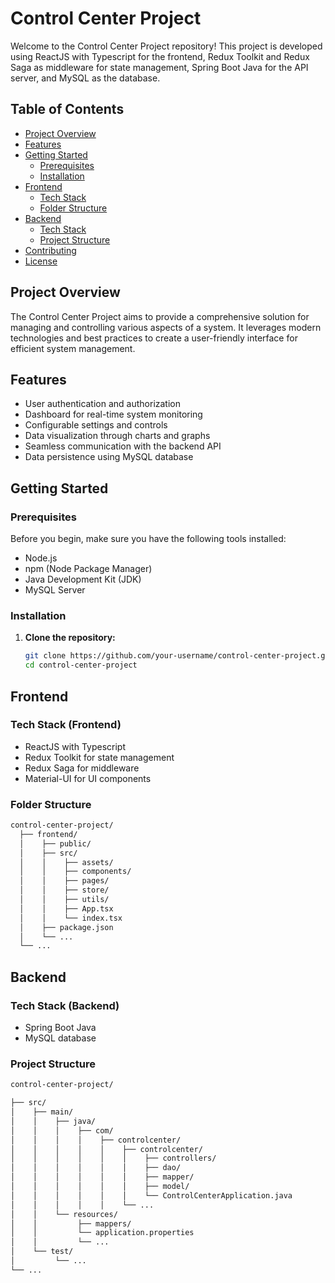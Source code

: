 # Control Center Project

Welcome to the Control Center Project repository! This project is developed using ReactJS with Typescript for the frontend, Redux Toolkit and Redux Saga as middleware for state management, Spring Boot Java for the API server, and MySQL as the database.

## Table of Contents

- [Project Overview](#project-overview)
- [Features](#features)
- [Getting Started](#getting-started)
  - [Prerequisites](#prerequisites)
  - [Installation](#installation)
- [Frontend](#frontend)
  - [Tech Stack](#tech-stack-frontend)
  - [Folder Structure](#folder-structure-frontend)
- [Backend](#backend)
  - [Tech Stack](#tech-stack-backend)
  - [Project Structure](#project-structure-backend)
- [Contributing](#contributing)
- [License](#license)

## Project Overview

The Control Center Project aims to provide a comprehensive solution for managing and controlling various aspects of a system. It leverages modern technologies and best practices to create a user-friendly interface for efficient system management.

## Features

- User authentication and authorization
- Dashboard for real-time system monitoring
- Configurable settings and controls
- Data visualization through charts and graphs
- Seamless communication with the backend API
- Data persistence using MySQL database

## Getting Started

### Prerequisites

Before you begin, make sure you have the following tools installed:

- Node.js
- npm (Node Package Manager)
- Java Development Kit (JDK)
- MySQL Server

### Installation

1. **Clone the repository:**

   ```bash
   git clone https://github.com/your-username/control-center-project.git
   cd control-center-project

## Frontend

### Tech Stack (Frontend)

- ReactJS with Typescript
- Redux Toolkit for state management
- Redux Saga for middleware
- Material-UI for UI components

### Folder Structure

```bash
control-center-project/
  ├── frontend/
  │    ├── public/
  │    ├── src/
  │    │    ├── assets/
  │    │    ├── components/
  │    │    ├── pages/
  │    │    ├── store/
  │    │    ├── utils/
  │    │    ├── App.tsx
  │    │    └── index.tsx
  │    ├── package.json
  │    └── ...
  └── ...
```

## Backend

### Tech Stack (Backend)

- Spring Boot Java
- MySQL database

### Project Structure

```bash
control-center-project/

├── src/
│    ├── main/
│    │    ├── java/
│    │    │    ├── com/
│    │    │    │    ├── controlcenter/
│    │    │    │    │    ├── controlcenter/
│    │    │    │    │    │    ├── controllers/
│    │    │    │    │    │    ├── dao/
│    │    │    │    │    │    ├── mapper/
│    │    │    │    │    │    ├── model/
│    │    │    │    │    │    └── ControlCenterApplication.java
│    │    │    │    │    └── ...
│    │    └── resources/
│    │         ├── mappers/
│    │         └── application.properties
│    │         └── ...
│    └── test/
│         └── ...
└── ...

